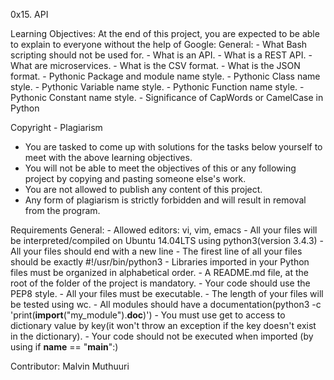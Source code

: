 0x15. API

Learning Objectives:
At the end of this project, you are expected to be able to explain to everyone without the help of Google:
General:
	- What Bash scripting should not be used for.
	- What is an API.
	- What is a REST API.
	- What are microservices.
	- What is the CSV format.
	- What is the JSON format.
	- Pythonic Package and module name style.
	- Pythonic Class name style.
	- Pythonic Variable name style.
	- Pythonic Function name style.
	- Pythonic Constant name style.
	- Significance of CapWords or CamelCase in Python

Copyright - Plagiarism
- You are tasked to come up with solutions for the tasks below yourself to meet with the above learning objectives.
- You will not be able to meet the objectives of this or any following project by copying and pasting someone else's work.
- You are not allowed to publish any content of this project.
- Any form of plagiarism is strictly forbidden and will result in removal from the program.

Requirements
General:
	- Allowed editors: vi, vim, emacs
	- All your files will be interpreted/compiled on Ubuntu 14.04LTS using python3(version 3.4.3)
	- All your files should end with a new line
	- The firest line of all your files should be exactly #!/usr/bin/python3
	- Libraries imported in your Python files must be organized in alphabetical order.
	- A README.md file, at the root of the folder of the project is mandatory.
	- Your code should use the PEP8 style.
	- All your files must be executable.
	- The length of your files will be tested using wc.
	- All modules should have a documentation(python3 -c 'print(__import__("my_module").__doc__)')
	- You must use get to access to dictionary value by key(it won't throw an exception if the key doesn't exist in the dictionary).
	- Your code should not be executed when imported (by using if __name__ == "__main__":)

Contributor:
Malvin Muthuuri
